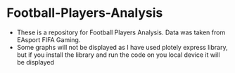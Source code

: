 # Football-Players-Analysis
- These is a repository for Football Players Analysis. Data was taken from EAsport FIFA Gaming.
- Some graphs will not be displayed as I have used plotely express library, but if you install the library and run the code on you local device it will be displayed
